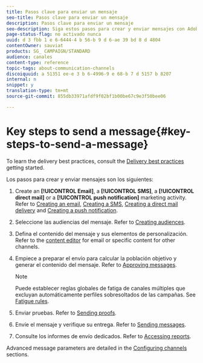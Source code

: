 ```yaml
---
title: Pasos clave para enviar un mensaje
seo-title: Pasos clave para enviar un mensaje
description: Pasos clave para enviar un mensaje
seo-description: Siga estos pasos para crear y enviar mensajes con Adobe Campaign.
page-status-flag: no activado nunca
uuid: d 3 fbb 1 e 6-6444-4 b 56-b 9 d 6-ae 39 bd 8 d 4804
contentOwner: sauviat
products: SG_ CAMPAIGN/STANDARD
audience: canales
content-type: reference
topic-tags: about-communication-channels
discoiquuid: a 51351 ee-e 3 b 6-4996-9 e 68-b 7 d 5157 b 8207
internal: n
snippet: y
translation-type: tm+mt
source-git-commit: 855db33971afdf9f02bf1b00be67c9e3f50bee06

---
```



# Key steps to send a message{#key-steps-to-send-a-message}

To learn the delivery best practices, consult the [Delivery best practices](http://docs.campaign.adobe.com/doc/standard/getting_started/en/ACS_DeliveryBestPractices.html) getting started.

Los pasos para crear y enviar mensajes son los siguientes:

1. Create an **[!UICONTROL Email]**, a **[!UICONTROL SMS]**, a **[!UICONTROL direct mail]** or a **[!UICONTROL push notification]** marketing activity. Refer to [Creating an email](../../channels/using/creating-an-email.md), [Creating a SMS](../../channels/using/creating-an-sms-message.md), [Creating a direct mail delivery](../../channels/using/creating-the-direct-mail.md) and [Creating a push notification](../../channels/using/preparing-and-sending-a-push-notification.md).
1. Seleccione las audiencias del mensaje. Refer to [Creating audiences](../../audiences/using/creating-audiences.md).
1. Defina el contenido del mensaje y sus elementos de personalización. Refer to the [content editor](../../designing/using/about-email-content-design.md) for email or specific content for other channels.
1. Empiece a preparar el envío para calcular la población objetivo y generar el contenido del mensaje. Refer to [Approving messages](../../sending/using/preparing-the-send.md).

   >[!NOTE]
   >
   >Puede establecer reglas globales de fatiga de canales múltiples que excluyan automáticamente perfiles sobresoltados de las campañas. See [Fatigue rules](../../administration/using/fatigue-rules.md).

1. Enviar pruebas. Refer to [Sending proofs](../../sending/using/managing-test-profiles-and-sending-proofs.md#sending-proofs).
1. Envíe el mensaje y verifique su entrega. Refer to [Sending messages](../../sending/using/confirming-the-send.md).
1. Consulte los informes de envío dedicados. Refer to [Accessing reports](../../reporting/using/about-dynamic-reports.md).

Advanced message parameters are detailed in the [Configuring channels](../../administration/using/about-channel-configuration.md) sections.
